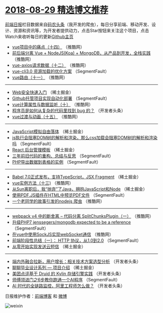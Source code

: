 # [2018-08-29 精选博文推荐](https://toutiao.qdkfweb.cn/date/2018/08/29)

[前端日报](https://qdkfweb.cn/c/news)栏目数据来自[码农头条](https://toutiao.qdkfweb.cn/)（我开发的爬虫），每日分享前端、移动开发、设计、资源和资讯等，为开发者提供动力，点击Star按钮来关注这个项目，点击Watch来收听每日的更新[Github主页](https://github.com/kujian/frontendDaily)
* [vue项目中的痛点（十四）](https://toutiao.qdkfweb.cn/84485.html) （推酷网）
* [前后端分离 Vue + NodeJS(Koa) + MongoDB，从产品到开发，全栈实践](https://toutiao.qdkfweb.cn/84484.html) （推酷网）
* [vue-axios请求数据（十二）](https://toutiao.qdkfweb.cn/84491.html) （推酷网）
* [vue-cli3.0 资源加载的优化方案](https://toutiao.qdkfweb.cn/84508.html) （SegmentFault）
* [vue路由（十一）](https://toutiao.qdkfweb.cn/84492.html) （推酷网）

***
* [Web安全快速入门](https://toutiao.qdkfweb.cn/84535.html) （稀土掘金）
* [Github托管项目实现自动化部署](https://toutiao.qdkfweb.cn/84525.html) （SegmentFault）
* [vue计算属性与数据监听（十）](https://toutiao.qdkfweb.cn/84494.html) （推酷网）
* [程序员是如何从复杂的代码里找到 bug 的？](https://toutiao.qdkfweb.cn/84553.html) （开发者头条）
* [vue过渡与动画（十五）](https://toutiao.qdkfweb.cn/84481.html) （推酷网）

***
* [JavaScript模拟自由落体](https://toutiao.qdkfweb.cn/84533.html) （稀土掘金）
* [js执行会阻塞DOM树的解析和渲染，那么css加载会阻塞DOM树的解析和渲染吗](https://toutiao.qdkfweb.cn/84519.html) （SegmentFault）
* [React 后台管理模板](https://toutiao.qdkfweb.cn/84534.html) （稀土掘金）
* [三年前旧代码的重构、总结与反思](https://toutiao.qdkfweb.cn/84511.html) （SegmentFault）
* [PHP导出数据到表格的实例](https://toutiao.qdkfweb.cn/84522.html) （SegmentFault）

***
* [Babel 7.0正式发布，支持TypeScript，JSX Fragment](https://toutiao.qdkfweb.cn/84531.html) （稀土掘金）
* [vue实例方法（十三)](https://toutiao.qdkfweb.cn/84489.html) （推酷网）
* [从Sun离职后，我“抛弃”了Java，拥抱JavaScript和Node](https://toutiao.qdkfweb.cn/84536.html) （稀土掘金）
* [使用PDF.JS插件在HTML中预览PDF文件](https://toutiao.qdkfweb.cn/84515.html) （SegmentFault）
* [一个老同学的故事引发的nodejs 爬虫](https://toutiao.qdkfweb.cn/84482.html) （推酷网）

***
* [webpack v4 中的断舍离 &#8211; 代码分离 SplitChunksPlugin（一）](https://toutiao.qdkfweb.cn/84495.html) （推酷网）
* [升级PHP7 jenssegers/mongodb expected to be a reference](https://toutiao.qdkfweb.cn/84517.html) （SegmentFault）
* [在vue中使用SockJS实现webSocket通信](https://toutiao.qdkfweb.cn/84483.html) （推酷网）
* [前端阶段性总结（一）： HTTP 协议，从1.0到2.0](https://toutiao.qdkfweb.cn/84509.html) （SegmentFault）
* [从零开始实现发送云短信](https://toutiao.qdkfweb.cn/84532.html) （稀土掘金）

***
* [端内外融合拉新，用户增长：相关技术方案选型分析](https://toutiao.qdkfweb.cn/84558.html) （开发者头条）
* [聊聊毕业设计系列 &#8212; 项目介绍](https://toutiao.qdkfweb.cn/84528.html) （稀土掘金）
* [美团点评基于 Druid 的 Kylin 存储引擎实践](https://toutiao.qdkfweb.cn/84548.html) （开发者头条）
* [师傅领进门之6步教你跑通一个AI程序](https://toutiao.qdkfweb.cn/84520.html) （SegmentFault）
* [AI 时代的全链路监控，阿里工程师怎么做？](https://toutiao.qdkfweb.cn/84559.html) （开发者头条）

日报维护作者：[前端博客](https://qdkfweb.cn/) 和 [微博](https://qdkfweb.cn/go/weibo)

![weixin](https://user-images.githubusercontent.com/3055447/38468989-651132ac-3b80-11e8-8e6b-15122322a9d7.png)